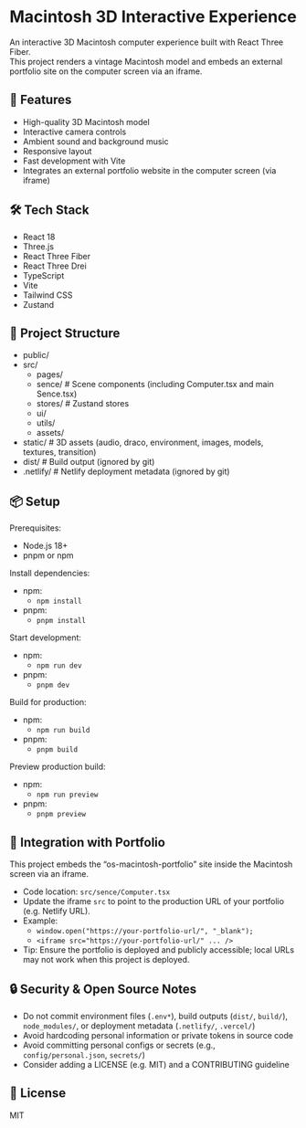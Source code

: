 # Macintosh 3D Interactive Experience

An interactive 3D Macintosh computer experience built with React Three Fiber.  
This project renders a vintage Macintosh model and embeds an external portfolio site on the computer screen via an iframe.

## 🚀 Features

- High-quality 3D Macintosh model
- Interactive camera controls
- Ambient sound and background music
- Responsive layout
- Fast development with Vite
- Integrates an external portfolio website in the computer screen (via iframe)

## 🛠️ Tech Stack

- React 18
- Three.js
- React Three Fiber
- React Three Drei
- TypeScript
- Vite
- Tailwind CSS
- Zustand

## 📁 Project Structure

- public/
- src/
  - pages/
  - sence/ # Scene components (including Computer.tsx and main Sence.tsx)
  - stores/ # Zustand stores
  - ui/
  - utils/
  - assets/
- static/ # 3D assets (audio, draco, environment, images, models, textures, transition)
- dist/ # Build output (ignored by git)
- .netlify/ # Netlify deployment metadata (ignored by git)

## 📦 Setup

Prerequisites:

- Node.js 18+
- pnpm or npm

Install dependencies:

- npm:
  - `npm install`
- pnpm:
  - `pnpm install`

Start development:

- npm:
  - `npm run dev`
- pnpm:
  - `pnpm dev`

Build for production:

- npm:
  - `npm run build`
- pnpm:
  - `pnpm build`

Preview production build:

- npm:
  - `npm run preview`
- pnpm:
  - `pnpm preview`

## 🔗 Integration with Portfolio

This project embeds the “os-macintosh-portfolio” site inside the Macintosh screen via an iframe.

- Code location: `src/sence/Computer.tsx`
- Update the iframe `src` to point to the production URL of your portfolio (e.g. Netlify URL).
- Example:
  - `window.open("https://your-portfolio-url/", "_blank");`
  - `<iframe src="https://your-portfolio-url/" ... />`
- Tip: Ensure the portfolio is deployed and publicly accessible; local URLs may not work when this project is deployed.

## 🔒 Security & Open Source Notes

- Do not commit environment files (`.env*`), build outputs (`dist/`, `build/`), `node_modules/`, or deployment metadata (`.netlify/`, `.vercel/`)
- Avoid hardcoding personal information or private tokens in source code
- Avoid committing personal configs or secrets (e.g., `config/personal.json`, `secrets/`)
- Consider adding a LICENSE (e.g. MIT) and a CONTRIBUTING guideline

## 📄 License

MIT 
